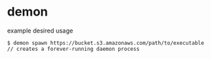 # demon

example desired usage

```console
$ demon spawn https://bucket.s3.amazonaws.com/path/to/executable
// creates a forever-running daemon process
```
